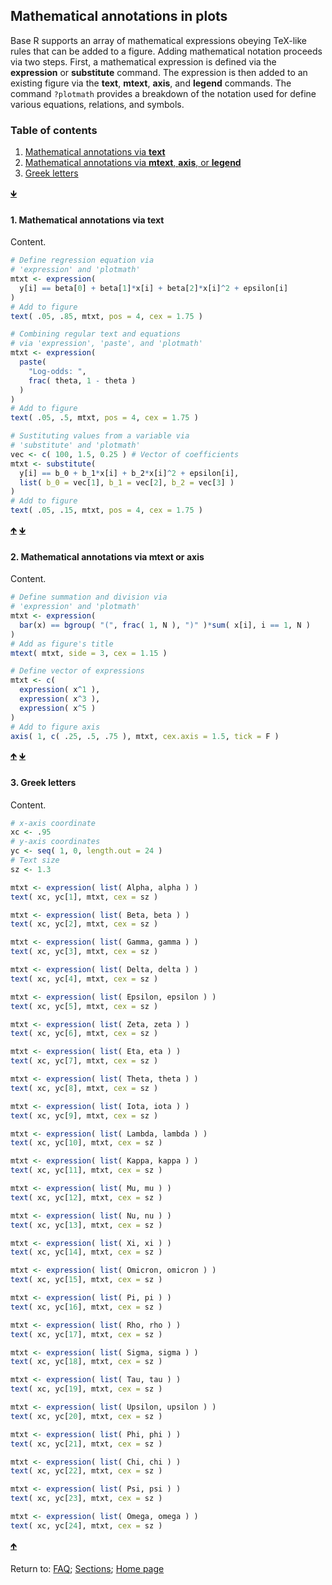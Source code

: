 ## Mathematical annotations in plots

Base R supports an array of mathematical expressions obeying TeX-like rules that can be added to a figure. Adding mathematical notation proceeds via two steps. First, a mathematical expression is defined via the **expression** or **substitute** command. The expression is then added to an existing figure via the **text**, **mtext**, **axis**, and **legend** commands. The command ```?plotmath``` provides a breakdown of the notation used for define various equations, relations, and symbols.

<a name="TOC"></a>
### Table of contents
1. <a href="#S01">Mathematical annotations via **text**</a>
2. <a href="#S02">Mathematical annotations via **mtext**, **axis**, or **legend**</a>
3. <a href="#S03">Greek letters</a>

<a href="#END">&#129147;</a>

<a name="S01"></a>
#### 1. Mathematical annotations via **text**

Content.

```R
# Define regression equation via 
# 'expression' and 'plotmath'
mtxt <- expression(
  y[i] == beta[0] + beta[1]*x[i] + beta[2]*x[i]^2 + epsilon[i]
)
# Add to figure
text( .05, .85, mtxt, pos = 4, cex = 1.75 )

# Combining regular text and equations
# via 'expression', 'paste', and 'plotmath'
mtxt <- expression(
  paste(
    "Log-odds: ",
    frac( theta, 1 - theta )
  )
)
# Add to figure
text( .05, .5, mtxt, pos = 4, cex = 1.75 )

# Sustituting values from a variable via 
# 'substitute' and 'plotmath'
vec <- c( 100, 1.5, 0.25 ) # Vector of coefficients
mtxt <- substitute(
  y[i] == b_0 + b_1*x[i] + b_2*x[i]^2 + epsilon[i],
  list( b_0 = vec[1], b_1 = vec[2], b_2 = vec[3] )
)
# Add to figure
text( .05, .15, mtxt, pos = 4, cex = 1.75 )
```

<a href="#TOC">&#129145;</a> <a href="#END">&#129147;</a>

<a name="S02"></a>
#### 2. Mathematical annotations via **mtext** or **axis**

Content.

```R
# Define summation and division via 
# 'expression' and 'plotmath'
mtxt <- expression(
  bar(x) == bgroup( "(", frac( 1, N ), ")" )*sum( x[i], i == 1, N )
)
# Add as figure's title
mtext( mtxt, side = 3, cex = 1.15 )

# Define vector of expressions
mtxt <- c(
  expression( x^1 ),
  expression( x^3 ),
  expression( x^5 )
)
# Add to figure axis
axis( 1, c( .25, .5, .75 ), mtxt, cex.axis = 1.5, tick = F )
```

<a href="#TOC">&#129145;</a> <a href="#END">&#129147;</a>

<a name="S03"></a>
#### 3. Greek letters

Content.

```R
# x-axis coordinate
xc <- .95
# y-axis coordinates
yc <- seq( 1, 0, length.out = 24 )
# Text size
sz <- 1.3

mtxt <- expression( list( Alpha, alpha ) )
text( xc, yc[1], mtxt, cex = sz )

mtxt <- expression( list( Beta, beta ) )
text( xc, yc[2], mtxt, cex = sz )

mtxt <- expression( list( Gamma, gamma ) )
text( xc, yc[3], mtxt, cex = sz )

mtxt <- expression( list( Delta, delta ) )
text( xc, yc[4], mtxt, cex = sz )

mtxt <- expression( list( Epsilon, epsilon ) )
text( xc, yc[5], mtxt, cex = sz )

mtxt <- expression( list( Zeta, zeta ) )
text( xc, yc[6], mtxt, cex = sz )

mtxt <- expression( list( Eta, eta ) )
text( xc, yc[7], mtxt, cex = sz )

mtxt <- expression( list( Theta, theta ) )
text( xc, yc[8], mtxt, cex = sz )

mtxt <- expression( list( Iota, iota ) )
text( xc, yc[9], mtxt, cex = sz )

mtxt <- expression( list( Lambda, lambda ) )
text( xc, yc[10], mtxt, cex = sz )

mtxt <- expression( list( Kappa, kappa ) )
text( xc, yc[11], mtxt, cex = sz )

mtxt <- expression( list( Mu, mu ) )
text( xc, yc[12], mtxt, cex = sz )

mtxt <- expression( list( Nu, nu ) )
text( xc, yc[13], mtxt, cex = sz )

mtxt <- expression( list( Xi, xi ) )
text( xc, yc[14], mtxt, cex = sz )

mtxt <- expression( list( Omicron, omicron ) )
text( xc, yc[15], mtxt, cex = sz )

mtxt <- expression( list( Pi, pi ) )
text( xc, yc[16], mtxt, cex = sz )

mtxt <- expression( list( Rho, rho ) )
text( xc, yc[17], mtxt, cex = sz )

mtxt <- expression( list( Sigma, sigma ) )
text( xc, yc[18], mtxt, cex = sz )

mtxt <- expression( list( Tau, tau ) )
text( xc, yc[19], mtxt, cex = sz )

mtxt <- expression( list( Upsilon, upsilon ) )
text( xc, yc[20], mtxt, cex = sz )

mtxt <- expression( list( Phi, phi ) )
text( xc, yc[21], mtxt, cex = sz )

mtxt <- expression( list( Chi, chi ) )
text( xc, yc[22], mtxt, cex = sz )

mtxt <- expression( list( Psi, psi ) )
text( xc, yc[23], mtxt, cex = sz )

mtxt <- expression( list( Omega, omega ) )
text( xc, yc[24], mtxt, cex = sz )
```

<a href="#TOC">&#129145;</a>

<a name="END"></a>
Return to:
[FAQ](C06_P000_FAQ.md);
[Sections](C00_P002_Chapters.md);
[Home page](https://rettopnivek.github.io/R_training/)

